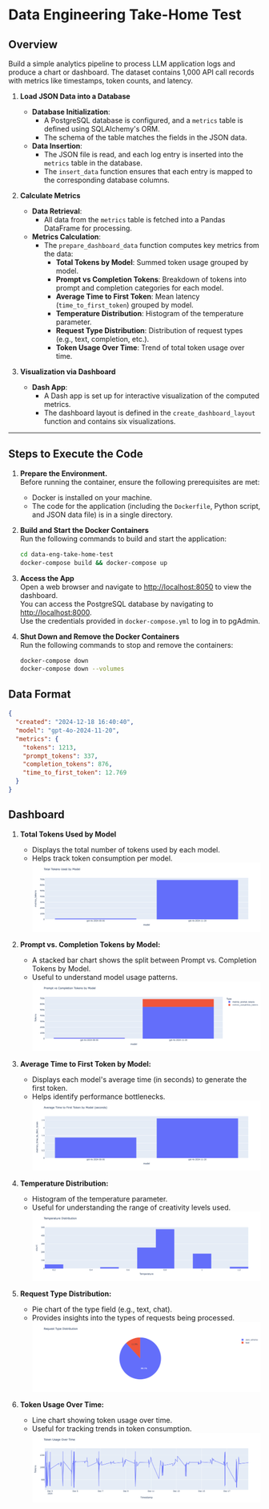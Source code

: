 # Data Engineering Take-Home Test

## Overview

Build a simple analytics pipeline to process LLM application logs and produce a chart or dashboard. The dataset contains 1,000 API call records with metrics like timestamps, token counts, and latency.

1. **Load JSON Data into a Database**
   - **Database Initialization**:
     - A PostgreSQL database is configured, and a `metrics` table is defined using SQLAlchemy's ORM.
     - The schema of the table matches the fields in the JSON data.
   - **Data Insertion**:
     - The JSON file is read, and each log entry is inserted into the `metrics` table in the database.
     - The `insert_data` function ensures that each entry is mapped to the corresponding database columns.


2. **Calculate Metrics**
   - **Data Retrieval**:
     - All data from the `metrics` table is fetched into a Pandas DataFrame for processing.
   - **Metrics Calculation**:
     - The `prepare_dashboard_data` function computes key metrics from the data:  
       - **Total Tokens by Model**: Summed token usage grouped by model.  
       - **Prompt vs Completion Tokens**: Breakdown of tokens into prompt and completion categories for each model.  
       - **Average Time to First Token**: Mean latency (`time_to_first_token`) grouped by model.  
       - **Temperature Distribution**: Histogram of the temperature parameter.  
       - **Request Type Distribution**: Distribution of request types (e.g., text, completion, etc.).  
       - **Token Usage Over Time**: Trend of total token usage over time.

3. **Visualization via Dashboard**
   - **Dash App**:
     - A Dash app is set up for interactive visualization of the computed metrics.
     - The dashboard layout is defined in the `create_dashboard_layout` function and contains six visualizations.

---


## Steps to Execute the Code

1. **Prepare the Environment.**  
   Before running the container, ensure the following prerequisites are met:
   
   - Docker is installed on your machine.
   - The code for the application (including the `Dockerfile`, Python script, and JSON data file) is in a single directory.

2. **Build and Start the Docker Containers**  
   Run the following commands to build and start the application:

   ```bash
   cd data-eng-take-home-test
   docker-compose build && docker-compose up
   ```
3. **Access the App**  
   Open a web browser and navigate to [http://localhost:8050](http://localhost:8050) to view the dashboard.  
   You can access the PostgreSQL database by navigating to [http://localhost:8000](http://localhost:8000).  
   Use the credentials provided in `docker-compose.yml` to log in to pgAdmin.


4. **Shut Down and Remove the Docker Containers**  
   Run the following commands to stop and remove the containers:

   ```bash
   docker-compose down 
   docker-compose down --volumes
   ```


## Data Format

```json
{
  "created": "2024-12-18 16:40:40",
  "model": "gpt-4o-2024-11-20",
  "metrics": {
    "tokens": 1213,
    "prompt_tokens": 337,
    "completion_tokens": 876,
    "time_to_first_token": 12.769
  }
}
```
## Dashboard

1. **Total Tokens Used by Model**

   - Displays the total number of tokens used by each model.
   - Helps track token consumption per model.
   ![Alt Text](images/total_tokens_by_model.png "Total Tokens Used by Model")

2. **Prompt vs. Completion Tokens by Model:**

   - A stacked bar chart shows the split between Prompt vs. Completion Tokens by Model.
   - Useful to understand model usage patterns.
   ![Alt Text](images/prompt_vs_completion.png "Prompt vs. Completion Tokens by Model")

3. **Average Time to First Token by Model:**

   - Displays each model's average time (in seconds) to generate the first token.
   - Helps identify performance bottlenecks.
   ![Alt Text](images/average_time_to_first_token.png "Average Time to First Token by Model")

4. **Temperature Distribution:**

   - Histogram of the temperature parameter.
   - Useful for understanding the range of creativity levels used.
   ![Alt Text](images/temperature_distribution.png "Temperature Distribution")

5. **Request Type Distribution:**

   - Pie chart of the type field (e.g., text, chat).
   - Provides insights into the types of requests being processed.
   ![Alt Text](images/request_type_distribution.png "Request Type Distribution")

6. **Token Usage Over Time:**

   - Line chart showing token usage over time.
   - Useful for tracking trends in token consumption.
   ![Alt Text](images/token_usage_over_time.png "Token Usage Over Time")
